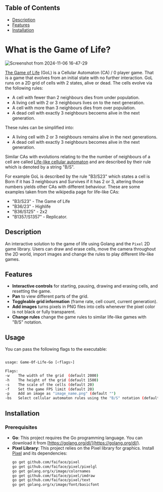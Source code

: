 ## Table of Contents
- [Description](Description)
- [Features](#features)
- [Installation](#installation)

# What is the Game of Life?

![Screenshot from 2024-11-06 16-47-29](https://github.com/user-attachments/assets/ff659f00-f321-4097-bdad-9e62617377bb)

[The Game of Life](https://en.wikipedia.org/wiki/Conway%27s_Game_of_Life) (GoL) is a Cellular Automaton (CA) / 0 player game. That is a game that evolves from an initial state with no further interaction. 
GoL runs on a 2D grid of cells with 2 states, alive or dead. The cells evolve via the following rules:

- A cell with fewer than 2 neighbours dies from under population.
- A living cell with 2 or 3 neighbours lives on to the next generation.
- A cell with more than 3 neighbours dies from over population.
- A dead cell with exactly 3 neighbours becoems alive in the next generation.

These rules can be simplified into:

- A living cell with 2 or 3 neighbours remains alive in the next generations.
- A dead cell with exactly 3 neighbours becomes alive in the next generation.

Similar CAs with evolutions relating to the the number of neighbours of a cell are called [Life-like cellular automaton](https://en.wikipedia.org/wiki/Life-like_cellular_automaton) and are described by their rule which is denoted by a string "B/S".

For example GoL is described by the rule "B3/S23" which states a cell is Born if it has 3 neighbours and Survives if it has 2 or 3, altering those numbers yields other CAs with different behaviour.
These are some examples taken from the wikipedia page for life-like CAs:

- "B3/S23" - The Game of Life
- "B36/23" - Highlife
- "B36/S125"	- 2x2
- "B1357/S1357"	- Replicator.

## Description

An interactive solution to the game of life using Golang and the `Pixel` 2D game library. Users can draw and erase cells, move the camera throughout the 2D world, import images and change the rules to play different life-like games.


## Features
- **Interactive controls** for starting, pausing, drawing and erasing cells, and resetting the game.
- **Pan** to view different parts of the grid.
- **Toggleable grid information** (frame rate, cell count, current generation).
- **Add images** turns pixels in PNG files into cells whenever the pixel color is not black or fully transparent.
- **Change rules** change the game rules to similar life-like games with "B/S" notation. 

## Usage

You can pass the following flags to the executable:

```bash

usage: Game-Of-Life-Go [<flags>]

Flags:
-w    The width of the grid  (default 2000)
-h    The height of the grid (default 1500)
-s    The scale of the cells (default 20)
-f    Set the game FPS limit (default 20)
-p    Add an image as "image_name.png" (default "")
-bs   Select cellular automaton rules using the "B/S" notation (default "B3/S23")
```


## Installation
### Prerequisites
- **Go**: This project requires the Go programming language. You can download it from [https://golang.org/dl/](https://golang.org/dl/).
- **Pixel Library**: This project relies on the Pixel library for graphics. Install [Pixel](https://github.com/faiface/pixel) and its dependencies:
  ```bash
  go get github.com/faiface/pixel
  go get github.com/faiface/pixel/pixelgl
  go get golang.org/x/image/colornames
  go get github.com/faiface/pixel/imdraw
  go get github.com/faiface/pixel/text
  go get golang.org/x/image/font/basicfont
  ```

